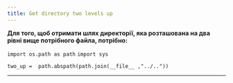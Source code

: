 ```yaml
---
title: Get directory two levels up
---
```


**Для того, щоб отримати шлях директорії, яка розташована на два рівні вище потрібного файла, потрібно:**

`import os.path as path`
`import sys`

`two_up =  path.abspath(path.join(__file__ ,"../.."))`

-----